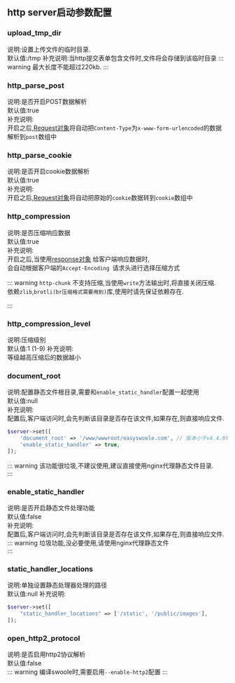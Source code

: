 ## http server启动参数配置

### upload_tmp_dir
说明:设置上传文件的临时目录.   
默认值:/tmp
补充说明:当http提交表单包含文件时,文件将会存储到该临时目录
::: warning
最大长度不能超过220kb. 
:::

### http_parse_post
说明:是否开启POST数据解析  
默认值:true    
补充说明:  
开启之后,[Request对象](/Cn/Swoole/ServerStart/Http/request.md)将自动把`Content-Type`为`x-www-form-urlencoded`的数据解析到`post`数组中   

### http_parse_cookie
说明:是否开启cookie数据解析  
默认值:true  
补充说明:  
开启之后,[Request对象](/Cn/Swoole/ServerStart/Http/request.md)将自动把原始的`cookie`数据转到`cookie`数组中    

### http_compression
说明:是否压缩响应数据  
默认值:true  
补充说明:   
开启之后,当使用[response对象](/Cn/Swoole/ServerStart/Http/response.md) 给客户端响应数据时,   
会自动根据客户端的`Accept-Encoding `请求头进行选择压缩方式

::: warning
`http-chunk` 不支持压缩,当使用`write`方法输出时,将直接关闭压缩.  
依赖`zlib`,`brotli(br压缩格式需要用到)`库,使用时请先保证依赖存在.    

:::
### http_compression_level
说明:压缩级别  
默认值:1 (1-9)
补充说明:  
等级越高压缩后的数据越小  

### document_root
说明:配置静态文件根目录,需要和`enable_static_handler`配置一起使用  
默认值:null   
补充说明:  
配置后,客户端访问时,会先判断该目录是否存在该文件,如果存在,则直接响应文件.  
```php
$server->set([
    'document_root' => '/www/wwwroot/easyswoole.com', // 版本小于v4.4.0时必须为绝对路径
    'enable_static_handler' => true,
]);
```
::: warning
该功能很垃圾,不建议使用,建议直接使用nginx代理静态文件目录.   
:::  
### enable_static_handler   
说明:是否开启静态文件处理功能  
默认值:false  
补充说明:  
配置后,客户端访问时,会先判断该目录是否存在该文件,如果存在,则直接响应文件.  
::: warning
垃圾功能,没必要使用,请使用nginx代理静态文件    
:::  
### static_handler_locations
说明:单独设置静态处理器处理的路径  
默认值:null
补充说明:
```php
$server->set([
    "static_handler_locations" => ['/static', '/public/images'],
]);
```

### open_http2_protocol
说明:是否启用http2协议解析  
默认值:false  
::: warning
编译swoole时,需要启用`--enable-http2`配置
:::